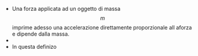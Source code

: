 - Una forza applicata ad un oggetto di massa $$m$$ imprime adesso una accelerazione direttamente proporzionale all aforza e dipende dalla massa.
-
- In questa definizo